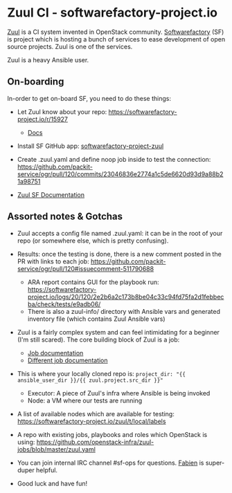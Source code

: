 # Zuul CI - softwarefactory-project.io

[Zuul](https://zuul-ci.org/) is a CI system invented in OpenStack community.
[Softwarefactory](https://softwarefactory-project.io) (SF) is project which is hosting a bunch of services to ease
development of open source projects. Zuul is one of the services.

Zuul is a heavy Ansible user.


## On-boarding

In-order to get on-board SF, you need to do these things:

* Let Zuul know about your repo: https://softwarefactory-project.io/r/15927
  * [Docs](https://ansible.softwarefactory-project.io/docs/user/config_repo.html#config-repo)

* Install SF GitHub app: [softwarefactory-project-zuul](https://github.com/apps/softwarefactory-project-zuul)

* Create .zuul.yaml and define noop job inside to test the connection: https://github.com/packit-service/ogr/pull/120/commits/23046836e2774a1c5de6620d93d9a88b21a98751

* [Zuul SF Documentation](https://ansible.softwarefactory-project.io/docs/user/zuul_user.html)


## Assorted notes & Gotchas

* Zuul accepts a config file named .zuul.yaml: it can be in the root of your repo (or somewhere else, which is pretty confusing).

* Results: once the testing is done, there is a new comment posted in the PR with links to each job: https://github.com/packit-service/ogr/pull/120#issuecomment-511790688
  * ARA report contains GUI for the playbook run: https://softwarefactory-project.io/logs/20/120/2e2b6a2c173b8be04c33c94fd75fa2d1febbecba/check/tests/e9adb06/
  * There is also a zuul-info/ directory with Ansible vars and generated inventory file (which contains Zuul Ansible vars)

* Zuul is a fairly complex system and can feel intimidating for a beginner (I'm still scared). The core building block of Zuul is a job:
  * [Job documentation](https://zuul-ci.org/docs/zuul/user/config.html#job)
  * [Different job documentation](https://zuul-ci.org/docs/zuul/user/jobs.html#job-content)

* This is where your locally cloned repo is: `project_dir: "{{ ansible_user_dir }}/{{ zuul.project.src_dir }}"`
  * Executor: A piece of Zuul's infra where Ansible is being invoked
  * Node: a VM where our tests are running

* A list of available nodes which are available for testing: https://softwarefactory-project.io/zuul/t/local/labels

* A repo with existing jobs, playbooks and roles which OpenStack is using: https://github.com/openstack-infra/zuul-jobs/blob/master/zuul.yaml

* You can join internal IRC channel #sf-ops for questions. [Fabien](https://github.com/morucci) is super-duper helpful.

* Good luck and have fun!

